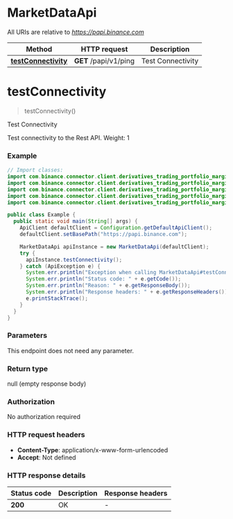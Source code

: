 # MarketDataApi

All URIs are relative to *https://papi.binance.com*

| Method | HTTP request | Description |
|------------- | ------------- | -------------|
| [**testConnectivity**](MarketDataApi.md#testConnectivity) | **GET** /papi/v1/ping | Test Connectivity |


<a id="testConnectivity"></a>
# **testConnectivity**
> testConnectivity()

Test Connectivity

Test connectivity to the Rest API.  Weight: 1

### Example
```java
// Import classes:
import com.binance.connector.client.derivatives_trading_portfolio_margin.ApiClient;
import com.binance.connector.client.derivatives_trading_portfolio_margin.ApiException;
import com.binance.connector.client.derivatives_trading_portfolio_margin.Configuration;
import com.binance.connector.client.derivatives_trading_portfolio_margin.models.*;
import com.binance.connector.client.derivatives_trading_portfolio_margin.rest.api.MarketDataApi;

public class Example {
  public static void main(String[] args) {
    ApiClient defaultClient = Configuration.getDefaultApiClient();
    defaultClient.setBasePath("https://papi.binance.com");

    MarketDataApi apiInstance = new MarketDataApi(defaultClient);
    try {
      apiInstance.testConnectivity();
    } catch (ApiException e) {
      System.err.println("Exception when calling MarketDataApi#testConnectivity");
      System.err.println("Status code: " + e.getCode());
      System.err.println("Reason: " + e.getResponseBody());
      System.err.println("Response headers: " + e.getResponseHeaders());
      e.printStackTrace();
    }
  }
}
```

### Parameters
This endpoint does not need any parameter.

### Return type

null (empty response body)

### Authorization

No authorization required

### HTTP request headers

 - **Content-Type**: application/x-www-form-urlencoded
 - **Accept**: Not defined

### HTTP response details
| Status code | Description | Response headers |
|-------------|-------------|------------------|
| **200** | OK |  -  |

